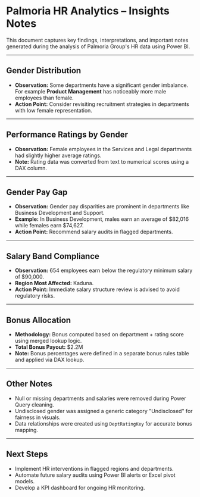 # Palmoria HR Analytics – Insights Notes

This document captures key findings, interpretations, and important notes generated during the analysis of Palmoria Group's HR data using Power BI.

---

## Gender Distribution

- **Observation:** Some departments have a significant gender imbalance. <br>
For example **Product Management** has noticeably more male employees than female.
- **Action Point:** Consider revisiting recruitment strategies in departments with low female representation.

---

## Performance Ratings by Gender

- **Observation:** Female employees in the Services and Legal departments had slightly higher average ratings.
- **Note:** Rating data was converted from text to numerical scores using a DAX column.

---

## Gender Pay Gap

- **Observation:** Gender pay disparities are prominent in departments like Business Development and Support.
- **Example:** In Business Development, males earn an average of $82,016 while females earn $74,627.
- **Action Point:** Recommend salary audits in flagged departments.

---

## Salary Band Compliance

- **Observation:** 654 employees earn below the regulatory minimum salary of $90,000.
- **Region Most Affected:** Kaduna.
- **Action Point:** Immediate salary structure review is advised to avoid regulatory risks.

---

## Bonus Allocation

- **Methodology:** Bonus computed based on department + rating score using merged lookup logic.
- **Total Bonus Payout:** $2.2M
- **Note:** Bonus percentages were defined in a separate bonus rules table and applied via DAX lookup.

---

## Other Notes

- Null or missing departments and salaries were removed during Power Query cleaning.
- Undisclosed gender was assigned a generic category "Undisclosed" for fairness in visuals.
- Data relationships were created using `DeptRatingKey` for accurate bonus mapping.

---

## Next Steps

- Implement HR interventions in flagged regions and departments.
- Automate future salary audits using Power BI alerts or Excel pivot models.
- Develop a KPI dashboard for ongoing HR monitoring.
